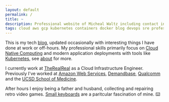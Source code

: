 ```yaml
---
layout: default
permalink: /
title: ~
description: Professional website of Micheal Waltz including contact information, skills, and blog posts
tags: cloud aws gcp kubernetes containers docker blog devops sre professional
---
```


This is my tech [blog](/blog), updated occasionally with interesting things I have done at work or off-hours. My professional skills primarily focus on [Cloud Native Computing](https://www.cncf.io/) and modern application deployments with tools like [Kubernetes](https://kubernetes.io/), see [about](/about) for more.

I currently work at [TheRealReal](https://www.therealreal.com) as a Cloud Infrastructure Engineer. Previously I've worked at [Amazon Web Services](https://aws.amazon.com), [Demandbase](https://www.demandbase.com), [Qualcomm](https://www.qualcomm.com) and the [UCSD School of Medicine](https://medschool.ucsd.edu).

After hours I enjoy being a father and husband, collecting and repairing retro video games. [Small keyboards](/assets/images/gergoplex.jpg) are a paritcular fascination of mine. ⌨️
